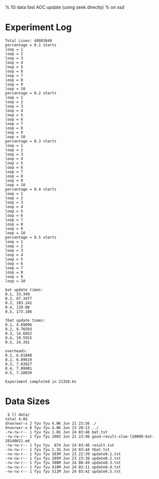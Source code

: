 % 1G data fast AOC update (using seek directly)
% on ssd
  
  
# Experiment Log
  
    Total Lines: 48803840
    percentage = 0.1 starts
    loop = 1
    loop = 2
    loop = 3
    loop = 4
    loop = 5
    loop = 6
    loop = 7
    loop = 8
    loop = 9
    loop = 10
    percentage = 0.2 starts
    loop = 1
    loop = 2
    loop = 3
    loop = 4
    loop = 5
    loop = 6
    loop = 7
    loop = 8
    loop = 9
    loop = 10
    percentage = 0.3 starts
    loop = 1
    loop = 2
    loop = 3
    loop = 4
    loop = 5
    loop = 6
    loop = 7
    loop = 8
    loop = 9
    loop = 10
    percentage = 0.4 starts
    loop = 1
    loop = 2
    loop = 3
    loop = 4
    loop = 5
    loop = 6
    loop = 7
    loop = 8
    loop = 9
    loop = 10
    percentage = 0.5 starts
    loop = 1
    loop = 2
    loop = 3
    loop = 4
    loop = 5
    loop = 6
    loop = 7
    loop = 8
    loop = 9
    loop = 10
    
    bat update times:
    0.1, 33.349
    0.2, 67.3477
    0.3, 103.241
    0.4, 139.08
    0.5, 173.186
    
    tbat update times:
    0.1, 4.89096
    0.2, 9.76593
    0.3, 14.6852
    0.4, 19.5915
    0.5, 24.391
    
    overheads:
    0.1, 6.81848
    0.2, 6.89619
    0.3, 7.03027
    0.4, 7.09901
    0.5, 7.10039
    
    Experiment completed in 21358.6s
   
# Data Sizes

     $ ll data/
    total 4.8G
    drwxrwxr-x 2 fyu fyu 4.0K Jun 21 23:56 ./
    drwxrwxr-x 8 fyu fyu 4.0K Jun 23 20:13 ../
    -rw-rw-r-- 1 fyu fyu 1.0G Jun 24 03:46 bat.txt
    -rw-rw-r-- 1 fyu fyu 1003 Jun 21 23:46 good-result-slow-l10000-bat-20140621.md
    -rw-rw-r-- 1 fyu fyu  874 Jun 24 03:46 result.txt
    -rw-rw-r-- 1 fyu fyu 2.3G Jun 24 03:44 tbat.txt
    -rw-rw-r-- 1 fyu fyu 103M Jun 23 22:39 update0.1.txt
    -rw-rw-r-- 1 fyu fyu 205M Jun 23 23:38 update0.2.txt
    -rw-rw-r-- 1 fyu fyu 308M Jun 24 00:49 update0.3.txt
    -rw-rw-r-- 1 fyu fyu 410M Jun 24 02:11 update0.4.txt
    -rw-rw-r-- 1 fyu fyu 512M Jun 24 03:43 update0.5.txt

